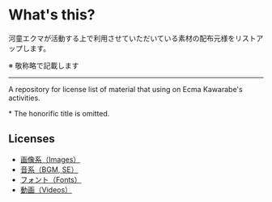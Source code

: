 # What's this?

河童エクマが活動する上で利用させていただいている素材の配布元様をリストアップします。

※ 敬称略で記載します

---

A repository for license list of material that using on Ecma Kawarabe's activities.

\* The honorific title is omitted.

## Licenses

- [画像系（Images）](images.md)
- [音系（BGM, SE）](sounds.md)
- [フォント（Fonts）](fonts.md)
- [動画（Videos）](videos.md)